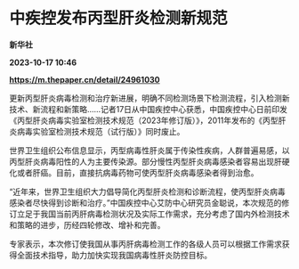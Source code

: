 # 中疾控发布丙型肝炎检测新规范
**新华社**

**2023-10-17 10:46**

**https://m.thepaper.cn/detail/24961030**

更新丙型肝炎病毒检测和治疗新进展，明确不同检测场景下检测流程，引入检测新技术、新流程和新策略……记者17日从中国疾控中心获悉，中国疾控中心日前印发《丙型肝炎病毒实验室检测技术规范（2023年修订版）》，2011年发布的《丙型肝炎病毒实验室检测技术规范（试行版）》同时废止。

世界卫生组织公布信息显示，丙型病毒性肝炎属于传染性疾病，人群普遍易感，以丙型肝炎病毒阳性的人为主要传染源。部分慢性丙型肝炎病毒感染者容易出现肝硬化或者肝癌。目前，直接抗病毒药物可使丙型肝炎病毒感染者得到治愈。

“近年来，世界卫生组织大力倡导简化丙型肝炎检测和诊断流程，使丙型肝炎病毒感染者尽快得到诊断和治疗。”中国疾控中心艾防中心研究员金聪说，本次规范的修订立足于我国当前丙肝病毒检测状况及实际工作需求，充分考虑了国内外检测技术和策略的进步，历经四轮修改、增补和完善。

专家表示，本次修订使我国从事丙肝病毒检测工作的各级人员可以根据工作需求获得全面技术指导，助力加快实现我国病毒性肝炎防控目标。